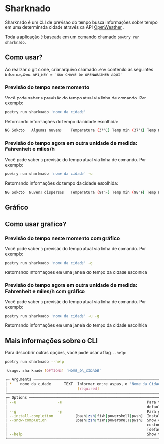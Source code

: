 
# Sharknado

Sharknado é um CLI de previsao do tempo busca informações sobre tempo em uma determinada cidade através da API [OpenWeather](https://openweathermap.org/api) .

Toda a aplicação é baseada em um comando chamado `poetry run sharknado`.

## Como usar?

Ao realizar o git clone, criar arquivo chamado .env contendo as seguintes informações: `API_KEY = 'SUA CHAVE DO OPENWEATHER AQUI'`

### Previsão do tempo neste momento

Você pode saber a previsão do tempo atual via linha de comando. Por exemplo:

```bash
poetry run sharknado 'nome da cidade'
```

Retornando informações do tempo da cidade escolhida:

```bash
NG Sokoto   Algumas nuvens    Temperatura (37°C) Temp min (37°C) Temp max (37°C) Sensação Térmica (37°C) Vento (37 m/s)
```

### Previsão do tempo agora em outra unidade de medida: Fahrenheit e miles/h

Você pode saber a previsão do tempo atual via linha de comando. Por exemplo:

```bash
poetry run sharknado 'nome da cidade' -u
```

Retornando informações do tempo da cidade escolhida:

```bash
NG Sokoto  Nuvens dispersas   Temperatura (98°F) Temp min (98°F) Temp max (98°F) Sensação Térmica (98°F) Vento (98 m/h) 
```

## Gráfico

## Como usar gráfico?

### Previsão do tempo neste momento com gráfico

Você pode saber a previsão do tempo atual via linha de comando. Por exemplo:

```bash
poetry run sharknado 'nome da cidade' -g
```

Retornando informações em uma janela do tempo da cidade escolhida

### Previsão do tempo agora em outra unidade de medida: Fahrenheit e miles/h com gráfico

Você pode saber a previsão do tempo atual via linha de comando. Por exemplo:

```bash
poetry run sharknado 'nome da cidade' -u -g
```

Retornando informações em uma janela do tempo da cidade escolhida

## Mais informações sobre o CLI

Para descobrir outras opções, você pode usar a flag `--help`:

```bash
poetry run sharknado --help
                                                                       
 Usage: sharknado [OPTIONS] 'NOME_DA_CIDADE'

╭─ Arguments ────────────────────────────────────────────────────────────────────────────────────────────────────────────────╮
│ *    nome_da_cidade      TEXT  Informar entre aspas, o 'Nome da Cidade' que deseja saber o tempo [default: None]           │
│                                [required]                                                                                  │
╰────────────────────────────────────────────────────────────────────────────────────────────────────────────────────────────╯
╭─ Options ──────────────────────────────────────────────────────────────────────────────────────────────────────────────────╮
│ --u                   -u                                       Para temperaturas em Fahrenheit e ventos miles/hour. Por    │
│                                                                default Temperatura Celsius e metros/sec                    │
│ --g                   -g                                       Para gráficos com as informações do tempo                   │
│ --install-completion          [bash|zsh|fish|powershell|pwsh]  Install completion for the specified shell. [default: None] │
│ --show-completion             [bash|zsh|fish|powershell|pwsh]  Show completion for the specified shell, to copy it or      │
│                                                                customize the installation.                                 │
│                                                                [default: None]                                             │
│ --help                                                         Show this message and exit.                                 │
╰────────────────────────────────────────────────────────────────────────────────────────────────────────────────────────────╯
```
